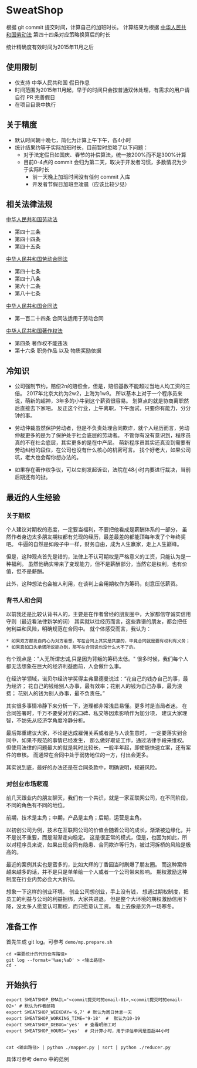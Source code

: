 SweatShop
=========


根据 git commit 提交时间，计算自己的加班时长。
计算结果为根据
[中华人民共和国劳动法](http://www.npc.gov.cn/wxzl/gongbao/2000-12/05/content_5004622.htm)
第四十四条对应策略换算后的时长


统计精确度有效时间为2015年11月之后


## 使用限制

* 仅支持 中华人民共和国 假日作息
* 时间范围为2015年11月起，早于的时间只会按普通双休处理，有需求的用户请自行 PR 完善假日
* 在项目目录中执行

## 关于精度

* 默认时间朝十晚七，简化为计算上午下午，各4小时
* 统计结果约等于实际加班时长，目前暂时忽略了以下问题：
    - 对于法定假日如国庆、春节的补偿算法，统一按200%而不是300%计算
    - 目前0-4点的 commit 会归为第二天，取决于开发者习惯，多数情况为少于实际时长
        - 前一天晚上加班时间没有任何 commit 入库
        - 开发者节假日加班至凌晨（应该比较少见）


## 相关法律法规

[中华人民共和国劳动法](http://www.npc.gov.cn/wxzl/gongbao/2000-12/05/content_5004622.htm)
* 第四十三条
* 第四十四条
* 第四十五条


[中华人民共和国劳动合同法](http://www.gov.cn/flfg/2007-06/29/content_669394.htm)

* 第四十七条
* 第四十八条
* 第六十二条
* 第八十七条


[中华人民共和国合同法](http://www.npc.gov.cn/wxzl/wxzl/2000-12/06/content_4732.htm)

* 第一百二十四条 合同法适用于劳动合同


[中华人民共和国著作权法](http://www.npc.gov.cn/npc/xinwen/2010-02/26/content_1544852.htm)

* 第四条  著作权不能违法
* 第十六条 职务作品 以及 物质奖励依据


## 冷知识

* 公司强制节约，赔偿2n的赔偿金，但是，赔偿基数不能超过当地人均工资的三倍。
    2017年北京大约为2w2，上海为1w9。
    所以基本上对于一个程序员来说，萌新的超神，3年多的小牛到这个薪资很容易。
    划算点的就是协商离职然后直接去下家吧。
    反正这个行业，上午离职，下午面试，只要你有能力，分分钟的事。

* 劳动仲裁虽然保护劳动者，但是不负责处理合同欺诈，就个人经历而言，劳动仲裁更多的是为了保护处于社会底层的劳动者。
   不管你有没有意识到，程序员真的不在社会底层，其实更多的是在中产层。
   萌新程序员其实还真没到需要有劳动纠纷的段位，在公司也没有什么核心的机密可言。
   找个好老大，如果公司坑，老大也会帮你想办法的。

* 如果存在著作权争议，可以立刻发起诉讼，法院在48小时内要进行裁决，当前后期还有的扯。



## 最近的人生经验


### 关于期权

个人建议对期权的态度，一定要当福利，不要把他看成是薪酬体系的一部分，
虽然作者身边太多朋友期权都有兑现的经历，最差最差的都能顶每年发了个年终奖吧。
牛逼的自然是如段子中一样，财务自由，成为人生赢家，走上人生巅峰。

但是，这种观点首先是错的，法律上不认可期权是严格意义的工资，只能认为是一种福利。
虽然他确实带来了变现能力，但不是薪酬部分，当然它是权利，也有价值，但不是薪酬。

此外，这种想法也会被人利用，在谈判上会用期权作为筹码，刻意压低薪资。
   

   
### 背书人和合同   

以前我还是比较认背书人的，主要是在作者曾经的朋友圈中，大家都信守诚实信用守则（最近看法律新学的词）
其实就以往经历而言，这些靠谱的朋友，都会把任何利益和风险，明确规范在合同中。
就个体感受而言，我认为：
  
    * 如果双方都发自内心为对方着想，写在合同上其实是共赢的，毕竟合同就是要有权利有义务；
    * 如果真如口头承诺所说能办到，那写在合同说也没什么大不了的。
   
  
有个观点是："人无所谓忠诚,只是因为背叛的筹码太低。"
很多时候，我们每个人都无法想象在巨大的经济利益面前，人会做什么事。

在经济学领域，诺贝尔经济学奖得主弗里德曼说过：“花自己的钱办自己的事，最为经济；
花自己的钱给别人办事，最有效率；花别人的钱为自己办事，最为浪费；
花别人的钱为别人办事，最不负责任。”

其实很多事情冷静下来分析一下，道理都非常浅显易懂。更多时是当局者迷。
在合同签署时，千万不要受对方的口碑、私交等因素影响作为加分项，
建议大家理智，不妨先从经济学角度冷静分析。

最后郑重建议大家，不论是达成雇佣关系或者是与人谈生意时，
一定要落实到合同中，如果不规范的事情已经发生，
那么做好取证工作，通过法律手段来维权。
但使用法律的问题最大的就是耗时比较长，一般半年起，即使能快速立案，还有案件的审核。
而通常在合同中处于弱势地位的一方，付出会更多。


其实说到底，最好的办法还是在合同条款中，明确说明，规避风险。



### 对创业市场悲观

前几天跟业内的朋友聊天，我们有一个共识，就是一家互联网公司，在不同阶段，不同的角色有不同的地位。

前期，技术是主角；中期，产品是主角；后期，运营是主角。

以初创公司为例，技术在互联网公司的价值会随着公司的成长，渐渐被边缘化，并不是说不重要，而是渐渐走向稳定。
这是很正常的模式，但是，也因为如此，所以对程序员来说，如果出现合同有隐患、合同欺诈等行为，被过河拆桥的风险是极高的。


最近的案例其实也是蛮多的，比如大辉的丁香园当时刷爆了朋友圈。
而这种案件越来越多的话，并不是只是单单给一个人或者一个公司带来影响。
期权激励这种制度在行业内势必会大大折扣。

想象一下这样的创业环境，
创业公司想创业，手上没有钱，
想通过期权制度，把员工的利益与公司的利益捆绑，大家共进退。
但是整个大环境的期权激励信用下降，没太多人愿意认可期权，而只愿意认工资。
看上去像是另外一场寒冬。




## 准备工作


首先生成 git log。可参考 `demo/mp.prepare.sh`

```
cd <需要统计的代码仓库路径>
git log --format='%ae;%aD' > <输出路径>
cd -

```


## 开始执行

```
export SWEATSHOP_EMAIL='<commit提交时的email-01>,<commit提交时的email-02>' # 默认为作者邮箱
export SWEATSHOP_WEEKDAY='6,7' # 默认为周日休息一天
export SWEATSHOP_WORKING_TIME='9-18'  #  默认为10-19
export SWEATSHOP_DEBUG='yes'  # 查看明细工时
export SWEATSHOP_HOURS='yes'  # 只计算小时，用于评估单周是否超44小时


cat <输出路径> | python ./mapper.py | sort | python ./reducer.py
```


具体可参考 demo 中的范例
